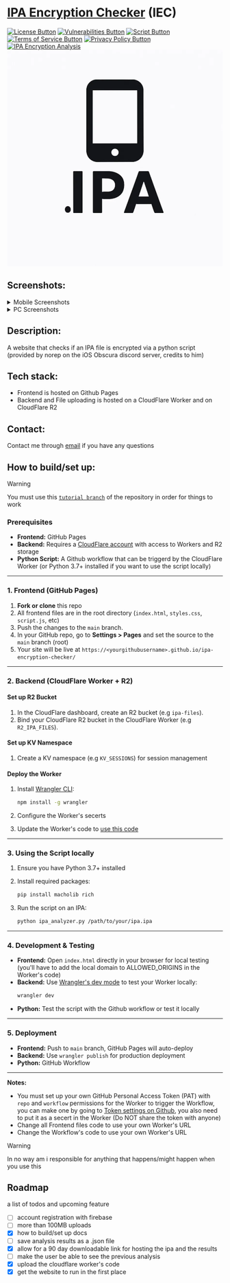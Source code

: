 [Terms of Service Button]: https://img.shields.io/badge/Terms_of_Service-red
[Terms of Service Link]: https://ipachecker.com/routes/terms 'Terms of Service.'

[Privacy Policy Button]: https://img.shields.io/badge/Privacy_Policy-red
[Privacy Policy Link]: https://ipachecker.com/routes/privacy 'Privacy Policy.'

[Script Button]: https://img.shields.io/badge/Python_Script-green
[Script Link]: https://ipachecker.com/routes/script 'Python Script.'

[License Button]: https://img.shields.io/badge/License-MIT-blue
[License Link]: https://github.com/Andres9890/ipa-encryption-checker/blob/main/LICENSE 'MIT License.'

[Vulnerabilities Button]: https://img.shields.io/badge/Vulnerabilities-1-yellow
[Vulnerabilities Link]: https://github.com/Andres9890/ipa-encryption-checker/blob/main/VULNERABILITIES.md 'Vulnerabilities.'


# [IPA Encryption Checker](https://ipachecker.com/) (IEC)
[![License Button]][License Link]
[![Vulnerabilities Button]][Vulnerabilities Link]
[![Script Button]][Script Link]
[![Terms of Service Button]][Terms of Service Link] 
[![Privacy Policy Button]][Privacy Policy Link] 
[![IPA Encryption Analysis](https://github.com/Andres9890/ipa-encryption-checker/actions/workflows/ipa-analysis.yml/badge.svg)](https://github.com/Andres9890/ipa-encryption-checker/actions/workflows/ipa-analysis.yml)
<img width="750" src="icon/IPA_icon.png"/>

## Screenshots:

<details>
<summary>Mobile Screenshots</summary>
  <p float="left">
  <img width="250" src="Screenshots/ScreenShot_Mobile_Dark.png"/>
  <img width="250" src="Screenshots/ScreenShot_Mobile_Light.png"/>
  </p>
</details>

<details>
<summary>PC Screenshots</summary>
  <p float="left">
  <img width="900" src="Screenshots/ScreenShot_PC_Dark.png"/>
  <img width="900" src="Screenshots/ScreenShot_PC_Light.png"/>
  </p>
</details>

## Description:

A website that checks if an IPA file is encrypted via a python script (provided by norep on the iOS Obscura discord server, credits to him)

## Tech stack:

- Frontend is hosted on Github Pages
- Backend and File uploading is hosted on a CloudFlare Worker and on CloudFlare R2

## Contact:
Contact me through [email](mailto:andres@ipachecker.com) if you have any questions

## How to build/set up:

>[!WARNING]
> You must use this [`tutorial branch`](https://github.com/Andres9890/ipa-encryption-checker/tree/tutorial) of the repository in order for things to work

### Prerequisites

- **Frontend:** GitHub Pages
- **Backend:** Requires a [CloudFlare account](https://dash.cloudflare.com/) with access to Workers and R2 storage
- **Python Script:** A Github workflow that can be triggerd by the CloudFlare Worker (or Python 3.7+ installed if you want to use the script locally)

---

### 1. Frontend (GitHub Pages)

1. **Fork or clone** this repo
2. All frontend files are in the root directory (`index.html`, `styles.css`, `script.js`, etc)
3. Push the changes to the `main` branch.
4. In your GitHub repo, go to **Settings > Pages** and set the source to the `main` branch (root)
5. Your site will be live at `https://<yourgithubusername>.github.io/ipa-encryption-checker/`

---

### 2. Backend (CloudFlare Worker + R2)

#### Set up R2 Bucket

1. In the CloudFlare dashboard, create an R2 bucket (e.g `ipa-files`).
2. Bind your CloudFlare R2 bucket in the CloudFlare Worker (e.g `R2_IPA_FILES`).

#### Set up KV Namespace

1. Create a KV namespace (e.g `KV_SESSIONS`) for session management

#### Deploy the Worker

1. Install [Wrangler CLI](https://developers.cloudflare.com/workers/wrangler/get-started/):
   ```sh
   npm install -g wrangler
   ```
2. Configure the Worker's secerts

3. Update the Worker's code to [use this code](cloudflare-worker.js)

---

### 3. Using the Script locally

1. Ensure you have Python 3.7+ installed

2. Install required packages:
   ```sh
   pip install macholib rich
   ```
3. Run the script on an IPA:
   ```sh
   python ipa_analyzer.py /path/to/your/ipa.ipa
   ```

---

### 4. Development & Testing

- **Frontend:** Open `index.html` directly in your browser for local testing (you'll have to add the local domain to ALLOWED_ORIGINS in the Worker's code)
- **Backend:** Use [Wrangler's dev mode](https://developers.cloudflare.com/workers/wrangler/commands/#dev) to test your Worker locally:
  ```sh
  wrangler dev
  ```
- **Python:** Test the script with the Github workflow or test it locally

---

### 5. Deployment

- **Frontend:** Push to `main` branch, GitHub Pages will auto-deploy
- **Backend:** Use `wrangler publish` for production deployment
- **Python:** GitHub Workflow

---

**Notes:**  
- You must set up your own GitHub Personal Access Token (PAT) with `repo` and `workflow` permissions for the Worker to trigger the Workflow, you can make one by going to [Token settings on Github](https://github.com/settings/tokens), you also need to put it as a secert in the Worker (Do NOT share the token with anyone)
- Change all Frontend files code to use your own Worker's URL
- Change the Workflow's code to use your own Worker's URL

>[!WARNING]
> In no way am i responsible for anything that happens/might happen when you use this

## Roadmap

a list of todos and upcoming feature

  - [ ] account registration with firebase
  - [ ] more than 100MB uploads
  - [x] how to build/set up docs
  - [ ] save analysis results as a .json file
  - [x] allow for a 90 day downloadable link for hosting the ipa and the results
  - [ ] make the user be able to see the previous analysis
  - [x] upload the cloudflare worker's code
  - [x] get the website to run in the first place
